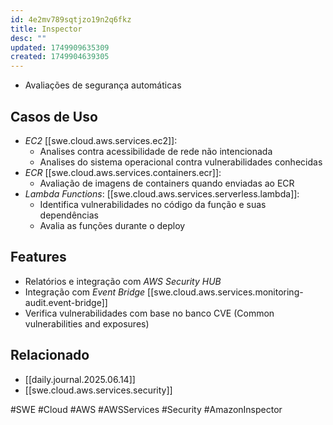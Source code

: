 ```yaml
---
id: 4e2mv789sqtjzo19n2q6fkz
title: Inspector
desc: ""
updated: 1749909635309
created: 1749904639305
---
```


- Avaliações de segurança automáticas

## Casos de Uso

- _EC2_ [[swe.cloud.aws.services.ec2]]:
  - Analises contra acessibilidade de rede não intencionada
  - Analises do sistema operacional contra vulnerabilidades conhecidas
- _ECR_ [[swe.cloud.aws.services.containers.ecr]]:
  - Avaliação de imagens de containers quando enviadas ao ECR
- _Lambda Functions_: [[swe.cloud.aws.services.serverless.lambda]]:
  - Identifica vulnerabilidades no código da função e suas dependências
  - Avalia as funções durante o deploy

## Features

- Relatórios e integração com _AWS Security HUB_
- Integração com _Event Bridge_ [[swe.cloud.aws.services.monitoring-audit.event-bridge]]
- Verifica vulnerabilidades com base no banco CVE (Common vulnerabilities and exposures)

## Relacionado

- [[daily.journal.2025.06.14]]
- [[swe.cloud.aws.services.security]]

#SWE #Cloud #AWS #AWSServices #Security #AmazonInspector
